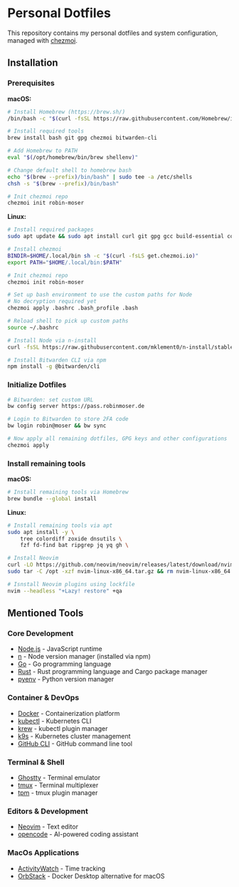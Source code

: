 # Personal Dotfiles

This repository contains my personal dotfiles and system configuration,
managed with [chezmoi](https://chezmoi.io/).

## Installation

### Prerequisites

**macOS:**
```bash
# Install Homebrew (https://brew.sh/)
/bin/bash -c "$(curl -fsSL https://raw.githubusercontent.com/Homebrew/install/HEAD/install.sh)"

# Install required tools
brew install bash git gpg chezmoi bitwarden-cli

# Add Homebrew to PATH
eval "$(/opt/homebrew/bin/brew shellenv)"

# Change default shell to homebrew bash
echo "$(brew --prefix)/bin/bash" | sudo tee -a /etc/shells
chsh -s "$(brew --prefix)/bin/bash"

# Init chezmoi repo
chezmoi init robin-moser
```

**Linux:**
```bash
# Install required packages
sudo apt update && sudo apt install curl git gpg gcc build-essential coreutils

# Install chezmoi
BINDIR=$HOME/.local/bin sh -c "$(curl -fsLS get.chezmoi.io)"
export PATH="$HOME/.local/bin:$PATH"

# Init chezmoi repo
chezmoi init robin-moser

# Set up bash environment to use the custom paths for Node
# No decryption required yet
chezmoi apply .bashrc .bash_profile .bash

# Reload shell to pick up custom paths
source ~/.bashrc

# Install Node via n-install
curl -fsSL https://raw.githubusercontent.com/mklement0/n-install/stable/bin/n-install | bash -s -- -n

# Install Bitwarden CLI via npm
npm install -g @bitwarden/cli
```

### Initialize Dotfiles

```bash
# Bitwarden: set custom URL
bw config server https://pass.robinmoser.de

# Login to Bitwarden to store 2FA code
bw login robin@moser && bw sync

# Now apply all remaining dotfiles, GPG keys and other configurations
chezmoi apply

```

### Install remaining tools

**macOS:**
```bash
# Install remaining tools via Homebrew
brew bundle --global install
```

**Linux:**
```bash
# Install remaining tools via apt
sudo apt install -y \
    tree colordiff zoxide dnsutils \
    fzf fd-find bat ripgrep jq yq gh \

# Install Neovim
curl -LO https://github.com/neovim/neovim/releases/latest/download/nvim-linux-x86_64.tar.gz
sudo tar -C /opt -xzf nvim-linux-x86_64.tar.gz && rm nvim-linux-x86_64.tar.gz

# Isnstall Neovim plugins using lockfile
nvim --headless "+Lazy! restore" +qa
```


## Mentioned Tools

### Core Development
- [Node.js](https://nodejs.org/) - JavaScript runtime
- [n](https://github.com/tj/n) - Node version manager (installed via npm)
- [Go](https://golang.org/dl/) - Go programming language
- [Rust](https://rustup.rs/) - Rust programming language and Cargo package manager
- [pyenv](https://github.com/pyenv/pyenv) - Python version manager

### Container & DevOps
- [Docker](https://docs.docker.com/get-docker/) - Containerization platform
- [kubectl](https://kubernetes.io/docs/tasks/tools/) - Kubernetes CLI
- [krew](https://krew.sigs.k8s.io/docs/user-guide/setup/install/) - kubectl plugin manager
- [k9s](https://k9scli.io/) - Kubernetes cluster management
- [GitHub CLI](https://cli.github.com/) - GitHub command line tool

### Terminal & Shell
- [Ghostty](https://ghostty.org/) - Terminal emulator
- [tmux](https://github.com/tmux/tmux) - Terminal multiplexer
- [tpm](https://github.com/tmux-plugins/tpm) - tmux plugin manager

### Editors & Development
- [Neovim](https://neovim.io/) - Text editor
- [opencode](https://opencode.ai/) - AI-powered coding assistant

### MacOs Applications
- [ActivityWatch](https://activitywatch.net/) - Time tracking
- [OrbStack](https://orbstack.dev/) - Docker Desktop alternative for macOS
